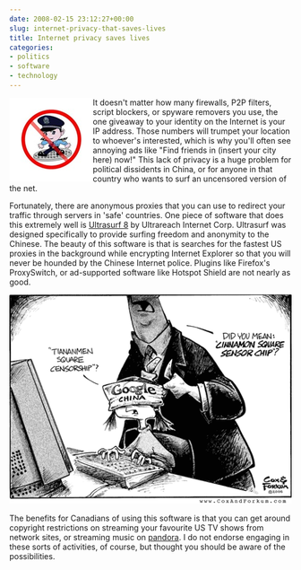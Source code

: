 ```yaml
---
date: 2008-02-15 23:12:27+00:00
slug: internet-privacy-that-saves-lives
title: Internet privacy saves lives
categories:
- politics
- software
- technology
---
```



<img align="left" style="border:20px solid white" src="/images/censorshipchina.jpg">

It doesn't matter how many firewalls, P2P filters, script blockers, or spyware removers you use, the one giveaway to your identity on the Internet is your IP address. Those numbers will trumpet your location to whoever's interested, which is why you'll often see annoying ads like "Find friends in (insert your city here) now!" This lack of privacy is a huge problem for political dissidents in China, or for anyone in that country who wants to surf an uncensored version of the net.


<!-- more -->
 

Fortunately, there are anonymous proxies that you can use to redirect your traffic through servers in 'safe' countries. One piece of software that does this extremely well is [Ultrasurf 8](http://www.ultrareach.com/company/download.htm) by Ultrareach Internet Corp. Ultrasurf was designed specifically to provide surfing freedom and anonymity to the Chinese. The beauty of this software is that is searches for the fastest US proxies in the background while encrypting Internet Explorer so that you will never be hounded by the Chinese Internet police. Plugins like Firefox's ProxySwitch, or ad-supported software like Hotspot Shield are not nearly as good.

![YentoCensor](/images/YentoCensor.gif)

The benefits for Canadians of using this software is that you can get around copyright restrictions on streaming your favourite US TV shows from network sites, or streaming music on [pandora](http://www.pandora.com/). I do not endorse engaging in these sorts of activities, of course, but thought you should be aware of the possibilities.
